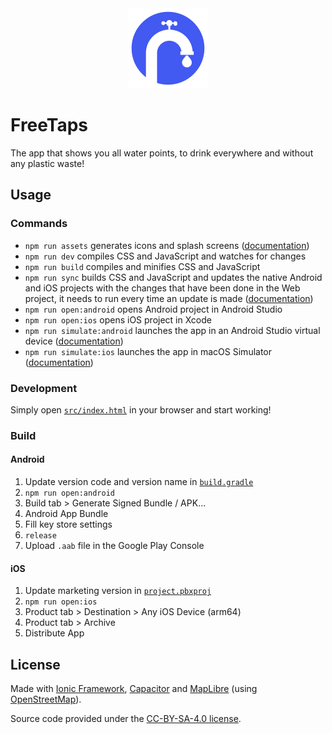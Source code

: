 <div align="center">
  <img width="128" height="128" src="./assets/logo.svg" />
</div>

# FreeTaps

The app that shows you all water points, to drink everywhere and without any plastic waste!

## Usage

### Commands

- `npm run assets` generates icons and splash screens ([documentation](https://github.com/ionic-team/capacitor-assets))
- `npm run dev` compiles CSS and JavaScript and watches for changes
- `npm run build` compiles and minifies CSS and JavaScript
- `npm run sync` builds CSS and JavaScript and updates the native Android and iOS projects with the changes that have been done in the Web project, it needs to run every time an update is made ([documentation](https://ionicframework.com/docs/cli/commands/capacitor-sync))
- `npm run open:android` opens Android project in Android Studio
- `npm run open:ios` opens iOS project in Xcode
- `npm run simulate:android` launches the app in an Android Studio virtual device ([documentation](https://capacitorjs.com/docs/android))
- `npm run simulate:ios` launches the app in macOS Simulator ([documentation](https://capacitorjs.com/docs/ios))

### Development

Simply open [`src/index.html`](./src/index.html) in your browser and start working!

### Build

#### Android

1. Update version code and version name in [`build.gradle`](./android/app/build.gradle)
2. `npm run open:android`
3. Build tab > Generate Signed Bundle / APK...
4. Android App Bundle
5. Fill key store settings
6. `release`
7. Upload `.aab` file in the Google Play Console

#### iOS

1. Update marketing version in [`project.pbxproj`](./ios/App/App.xcodeproj/project.pbxproj)
2. `npm run open:ios`
3. Product tab > Destination > Any iOS Device (arm64)
4. Product tab > Archive
5. Distribute App

## License

Made with [Ionic Framework](https://ionicframework.com/), [Capacitor](https://capacitorjs.com/) and [MapLibre](https://maplibre.org/) (using [OpenStreetMap](https://www.openstreetmap.org/about)).

Source code provided under the [CC-BY-SA-4.0 license](https://github.com/tseignette/gallery/blob/main/LICENSE).
